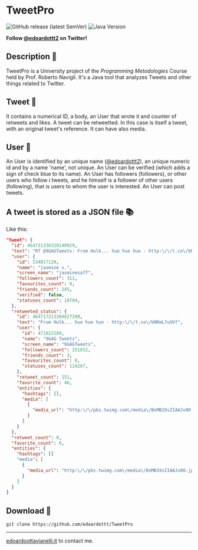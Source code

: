 # TweetPro

![GitHub release (latest SemVer)](https://img.shields.io/github/v/release/edoardottt/TweetPro)
![Java Version](https://github.com/edoardottt/images/blob/main/TweetPro/java8.svg)

**Follow [@edoardottt2](https://twitter.com/edoardottt2) on Twitter!**

Description :mega:
------
TweetPro is a University project of the *Programming Metodologies* Course held by Prof. Roberto Navigli.
It's a Java tool that analyzes Tweets and other things related to Twitter.


Tweet :baby_chick:
-------

It contains a numerical ID, a body, an User that wrote it and counter of retweets and likes.
A tweet can be retweetted. In this case is itself a tweet, with an original tweet's reference.
It can have also media.


User :boy:
-------

An User is identified by an unique name ([@edoardottt2](https://twitter.com/edoardottt2)), an unique numeric id and by
a name 'name', not unique. An User can be verified (which adds a sign of
check blue to its name). An User has followers (followers), or other users who follow i
tweets, and he himself is a follower of other users (following), that is users to whom the user is
interested. An User can post tweets.


A tweet is stored as a JSON file :books:
-------

Like this:

```JSON
"tweet": {
  "id": 464731336310140929,
  "text": "RT @9GAGTweets: From Hulk... hue hue hue - http:\/\/t.co\/bNRmL7uUVf",
  "user": {
    "id": 534017128,
    "name": "jasmine s.",
    "screen_name": "jasminesaff",
    "followers_count": 311,
    "favourites_count": 0,
    "friends_count": 245,
    "verified": false,
    "statuses_count": 10704,
  },
  "retweeted_status": {
    "id": 464717213304627200,
    "text": "From Hulk... hue hue hue - http:\/\/t.co\/bNRmL7uUVf",
    "user": {
      "id": 471022109,
      "name": "9GAG Tweets",
      "screen_name": "9GAGTweets",
      "followers_count": 251032,
      "friends_count": 3,
      "favourites_count": 0,
      "statuses_count": 124287,
    },
    "retweet_count": 151,
    "favorite_count": 46,
    "entities": {
      "hashtags": [],
      "media": [
        {
          "media_url": "http:\/\/pbs.twimg.com\/media\/BnMB19sIIAAJv0O.jpg",
        }
      ]
    }
  },
  "retweet_count": 0,
  "favorite_count": 0,
  "entities": {
    "hashtags": []
    "media": [
      {
        "media_url": "http:\/\/pbs.twimg.com\/media\/BnMB19sIIAAJv0O.jpg",
      }
    ]
  }
}
```

Download :satellite:
--------

```console
git clone https://github.com/edoardottt/TweetPro
```


--------
 
[edoardoottavianelli.it](https://www.edoardoottavianelli.it) to contact me.
 
